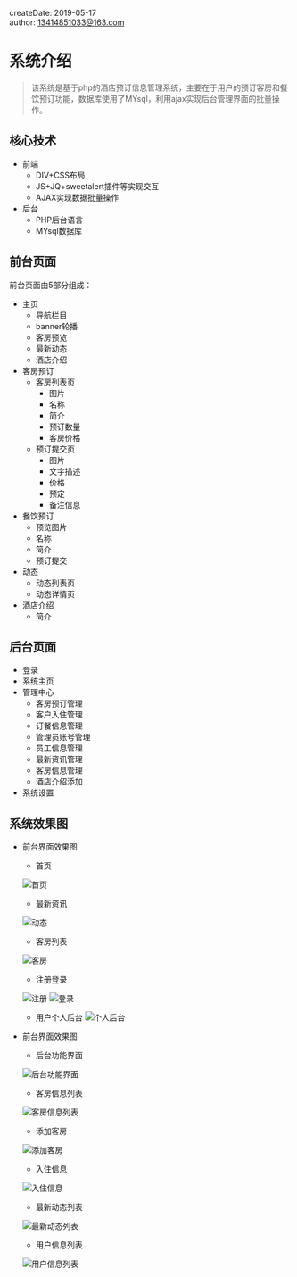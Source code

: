 createDate: 2019-05-17  
author: 13414851033@163.com   

# 系统介绍 

> 该系统是基于php的酒店预订信息管理系统，主要在于用户的预订客房和餐饮预订功能，数据库使用了MYsql，利用ajax实现后台管理界面的批量操作。

## 核心技术

- 前端
  + DIV+CSS布局
  + JS+JQ+sweetalert插件等实现交互
  + AJAX实现数据批量操作
- 后台
  + PHP后台语言
  + MYsql数据库
  
## 前台页面
前台页面由5部分组成：

 - 主页
     + 导航栏目
     + banner轮播
     + 客房预览
     + 最新动态
     + 酒店介绍   
 - 客房预订 
     + 客房列表页
         * 图片
         * 名称
         * 简介
         * 预订数量
         * 客房价格
     + 预订提交页 
         * 图片
         * 文字描述
         * 价格
         * 预定
         * 备注信息
 - 餐饮预订
     + 预览图片
     + 名称
     + 简介
     + 预订提交
 - 动态 
     + 动态列表页
     + 动态详情页
 - 酒店介绍
     + 简介

## 后台页面
 - 登录
 - 系统主页
 - 管理中心
     + 客房预订管理
     + 客户入住管理
     + 订餐信息管理
     + 管理员账号管理
     + 员工信息管理
     + 最新资讯管理
     + 客房信息管理
     + 酒店介绍添加
 - 系统设置
 
 ## 系统效果图
 
  - 前台界面效果图
      + 首页
      
      ![首页](https://github.com/hzequn/PHP_hotel/blob/master/img/1558054657(1).png "首页")
      
      + 最新资讯
      
      ![动态](https://github.com/hzequn/PHP_hotel/blob/master/img/1558054698(1).jpg "动态")
      
      + 客房列表
      
      ![客房](https://github.com/hzequn/PHP_hotel/blob/master/img/1558054745(1).jpg "客房")
      
      + 注册登录
      
      ![注册](https://github.com/hzequn/PHP_hotel/blob/master/img/1558055109(1).jpg "注册")
      ![登录](https://github.com/hzequn/PHP_hotel/blob/master/img/1558055123(1).jpg "登录")
      
      + 用户个人后台
      ![个人后台](https://github.com/hzequn/PHP_hotel/blob/master/img/1558056467(1).jpg "个人后台")
      
  - 前台界面效果图
      + 后台功能界面
      
      ![后台功能界面](https://github.com/hzequn/PHP_hotel/blob/master/img/1558055154(1).jpg "后台功能界面")
      
      + 客房信息列表
      
      ![客房信息列表](https://github.com/hzequn/PHP_hotel/blob/master/img/1558055189(1).jpg "客房信息列表")
      
      + 添加客房
      
      ![添加客房](https://github.com/hzequn/PHP_hotel/blob/master/img/1558055210(1).jpg "添加客房")
      
      + 入住信息
      
      ![入住信息](https://github.com/hzequn/PHP_hotel/blob/master/img/1558055226(1).jpg "入住信息")
      
      + 最新动态列表
      
      ![最新动态列表](https://github.com/hzequn/PHP_hotel/blob/master/img/1558055240(1).jpg "最新动态列表")
      
      + 用户信息列表
      
      ![用户信息列表](https://github.com/hzequn/PHP_hotel/blob/master/img/1558055255(1).jpg "用户信息列表")
